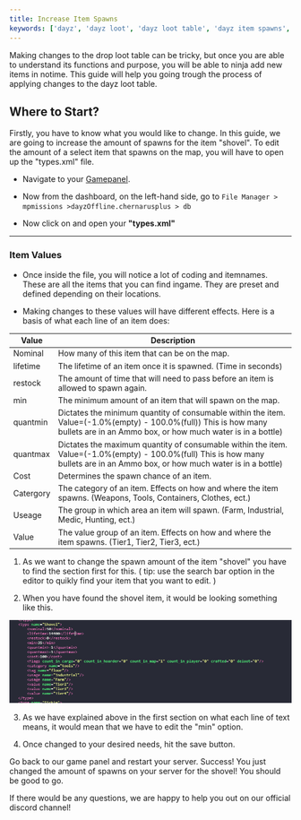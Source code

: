 ```yaml
---
title: Increase Item Spawns
keywords: ['dayz', 'dayz loot', 'dayz loot table', 'dayz item spawns', 'dayz item spawn', 'dayz item spawn amount', 'dayz item spawn amount change']
---
```


Making changes to the drop loot table can be tricky, but once you are able to understand its functions and purpose, you will be able to ninja add new items in notime. This guide will help you going trough the process of applying changes to the dayz loot table.


## Where to Start?


Firstly, you have to know what you would like to change. In this guide, we are going to increase the amount of spawns for the item "shovel". To edit the amount of a select item that spawns on the map, you will have to open up the "types.xml" file.

  

- Navigate to your [Gamepanel](VAR::OLD_PANEL_URL).

- Now from the dashboard, on the left-hand side, go to `File Manager > mpmissions >dayzOffline.chernarusplus > db`

- Now click on and open your **"types.xml"**

----------

### Item Values

  

- Once inside the file, you will notice a lot of coding and itemnames. These are all the items that you can find ingame. They are preset and defined depending on their locations.

- Making changes to these values will have different effects. Here is a basis of what each line of an item does:

  

| Value | Description |
|--|--|
| Nominal | How many of this item that can be on the map. |
|lifetime|The lifetime of an item once it is spawned. (Time in seconds)|
| restock| The amount of time that will need to pass before an item is allowed to spawn again. |
|min|The minimum amount of an item that will spawn on the map.|
| quantmin| Dictates the minimum quantity of consumable within the item. Value=(-1.0%(empty) - 100.0%(full)) This is how many bullets are in an Ammo box, or how much water is in a bottle) |
|quantmax|Dictates the maximum quantity of consumable within the item. Value=(-1.0%(empty) - 100.0%(full) This is how many bullets are in an Ammo box, or how much water is in a bottle)|
| Cost | Determines the spawn chance of an item. |
|Catergory|The category of an item. Effects on how and where the item spawns. (Weapons, Tools, Containers, Clothes, ect.)|
| Useage | The group in which area an item will spawn. (Farm, Industrial, Medic, Hunting, ect.) |
|Value|The value group of an item. Effects on how and where the item spawns. (Tier1, Tier2, Tier3, ect.)|

  

1. As we want to change the spawn amount of the item "shovel" you have to find the section first for this. ( tip: use the search bar option in the editor to quikly find your item that you want to edit. )

2. When you have found the shovel item, it would be looking something like this.

![Example Item](images/item-shovel.png)

3. As we have explained above in the first section on what each line of
text means, it would mean that we have to edit the "min" option.

4. Once changed to your desired needs, hit the save button. 

Go back to our game panel and restart your server. 
Success! You just changed the amount of spawns on your server for the shovel! You should be good to go.

If there would be any questions, we are happy to help you out on our official discord channel!